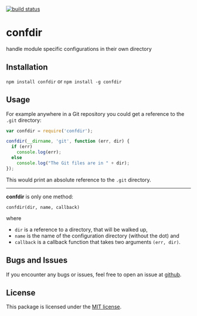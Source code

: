 [![build status](https://secure.travis-ci.org/pvorb/node-confdir.png)](http://travis-ci.org/pvorb/node-confdir)
# confdir
handle module specific configurations in their own directory

## Installation

`npm install confdir` or `npm install -g confdir`

## Usage

For example anywhere in a Git repository you could get a reference to the `.git`
directory:

``` js
var confdir = require('confdir');

confdir(__dirname, 'git', function (err, dir) {
  if (err)
    console.log(err);
  else
    console.log("The Git files are in " + dir);
});
```

This would print an absolute reference to the `.git` directory.

---

**confdir** is only one method:

`confdir(dir, name, callback)`

where

*   `dir` is a reference to a directory, that will be walked up,
*   `name` is the name of the configuration directory (without the dot) and
*   `callback` is a callback function that takes two arguments `(err, dir)`.

## Bugs and Issues

If you encounter any bugs or issues, feel free to open an issue at
[github](//github.com/pvorb/node-confdir/issues).

## License

This package is licensed under the
[MIT license](http://vorb.de/license/mit.html).
